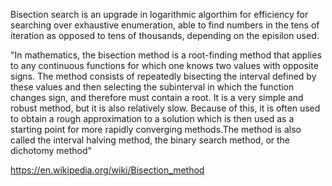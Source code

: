 Bisection search is an upgrade in logarithmic algorthim for efficiency for searching over exhaustive enumeration, able to find numbers in the tens of iteration as opposed to tens of thousands, depending on the episilon used. 

"In mathematics, the bisection method is a root-finding method that applies to any continuous functions for which one knows two values with opposite signs. The method consists of repeatedly bisecting the interval defined by these values and then selecting the subinterval in which the function changes sign, and therefore must contain a root. It is a very simple and robust method, but it is also relatively slow. Because of this, it is often used to obtain a rough approximation to a solution which is then used as a starting point for more rapidly converging methods.The method is also called the interval halving method, the binary search method, or the dichotomy method"

https://en.wikipedia.org/wiki/Bisection_method
